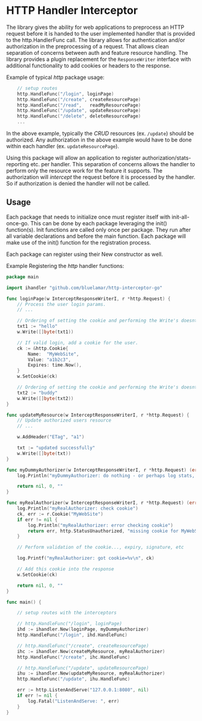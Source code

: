 # HTTP Handler Interceptor

The library gives the ability for web applications to preprocess an HTTP request before it is
handed to the user implemented handler that is provided to the http.HandlerFunc call.
The library allows for authentication and/or authorization in the preprocessing of a request.
That allows clean separation of concerns between auth and feature resource handling.
The library provides a plugin replacement for the `ResponseWriter` interface with 
additional functionality to add cookies or headers to the response.

Example of typical *http* package usage:
```go
	// setup routes
	http.HandleFunc("/login", loginPage)
	http.HandleFunc("/create", createResourcePage)
	http.HandleFunc("/read",   readMyResourcePage)
	http.HandleFunc("/update", updateResourcePage)
	http.HandleFunc("/delete", deleteResourcePage)
	...
```

In the above example, typically the *CRUD* resources (ex. `/update`) should be authorized.
Any authorization in the above example would have to be done within each handler (ex. `updateResourcePage`).

Using this package will allow an application to register authorization/stats-reporting etc.
per handler.
This separation of concerns allows the handler to perform only the resource work for the feature it supports.
The authorization will *intercept* the request before it is processed by the handler.
So if authorization is denied the handler will not be called.


## Usage

Each package that needs to initialize once must register itself with init-all-once-go.
This can be done by each package leveraging the init() function(s).
Init functions are called only once per package.
They run after all variable declarations and before the main function. 
Each package will make use of the init() function for the registration process.

Each package can register using their New constructor as well.

Example Registering the *http* handler functions:

```go
package main

import ihandler "github.com/bluelamar/http-interceptor-go"

func loginPage(w InterceptResponseWriterI, r *http.Request) {
	// Process the user login params.
	// ...

	// Ordering of setting the cookie and performing the Write's doesnt matter.
    txt1 := "hello"
    w.Write([]byte(txt1))

    // If valid login, add a cookie for the user. 
    ck := &http.Cookie{
        Name:  "MyWebSite",
        Value: "a1b2c3",
        Expires: time.Now(),
    }
    w.SetCookie(ck)

	// Ordering of setting the cookie and performing the Write's doesnt matter.
    txt2 := "buddy"
    w.Write([]byte(txt2))
}

func updateMyResource(w InterceptResponseWriterI, r *http.Request) {
    // Update authorized users resource
	// ...

    w.AddHeader("ETag", "a1")

    txt := "updated successfully"
    w.Write([]byte(txt))
}

func myDummyAuthorizer(w InterceptResponseWriterI, r *http.Request) (error, int, string) {
    log.Println("myDummyAuthorizer: do nothing - or perhaps log stats, per url etc.")

    return nil, 0, ""
}

func myRealAuthorizer(w InterceptResponseWriterI, r *http.Request) (error, int, string) {
    log.Println("myRealAuthorizer: check cookie")
    ck, err := r.Cookie("MyWebSite")
    if err != nil {
        log.Println("myRealAuthorizer: error checking cookie")
        return err, http.StatusUnauthorized, "missing cookie for MyWebSite"
    }

	// Perform validation of the cookie..., expiry, signature, etc

    log.Printf("myRealAuthorizer: got cookie=%v\n", ck)

    // Add this cookie into the response
    w.SetCookie(ck)

    return nil, 0, ""
}

func main() {

	// setup routes with the interceptors

	// http.HandleFunc("/login", loginPage)
    ihd := ihandler.New(loginPage, myDummyAuthorizer)
    http.HandleFunc("/login", ihd.HandleFunc)

	// http.HandleFunc("/create", createResourcePage)
    ihc := ihandler.New(createMyResource, myRealAuthorizer)
    http.HandleFunc("/create", ihc.HandleFunc)

	// http.HandleFunc("/update", updateResourcePage)
    ihu := ihandler.New(updateMyResource, myRealAuthorizer)
    http.HandleFunc("/update", ihu.HandleFunc)

    err := http.ListenAndServe("127.0.0.1:8080", nil)
    if err != nil {
        log.Fatal("ListenAndServe: ", err)
    }
}
```

